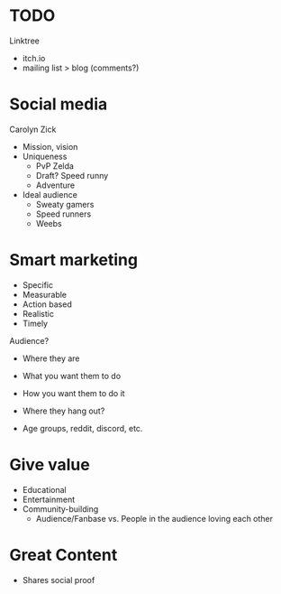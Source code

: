 # TODO

Linktree

- itch.io
- mailing list > blog (comments?)

# Social media

Carolyn Zick

- Mission, vision
- Uniqueness
  - PvP Zelda
  - Draft? Speed runny
  - Adventure
- Ideal audience
  - Sweaty gamers
  - Speed runners
  - Weebs

# Smart marketing

- Specific
- Measurable
- Action based
- Realistic
- Timely

Audience?

- Where they are
- What you want them to do
- How you want them to do it

- Where they hang out?
- Age groups, reddit, discord, etc.

# Give value

- Educational
- Entertainment
- Community-building
  - Audience/Fanbase vs. People in the audience loving each other

# Great Content

- Shares social proof
